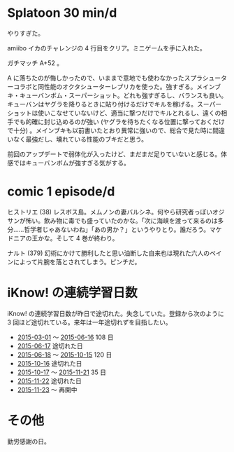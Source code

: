 # Splatoon 30 min/d

やりすぎた。

amiibo イカのチャレンジの 4 行目をクリア。ミニゲームを手に入れた。

ガチマッチ A+52 。

A に落ちたのが悔しかったので、いままで意地でも使わなかったスプラシューターコラボと同性能のオクタシューターレプリカを使った。強すぎる。メインブキ・キューバンボム・スーパーショット。どれも強すぎるし、バランスも良い。キューバンはヤグラを降りるときに貼り付けるだけでキルを稼げる。スーパーショットは使いこなせていないけど、適当に撃つだけでキルとれるし、遠くの相手でも的確に封じ込めるのが強い (ヤグラを待ちたくなる位置に撃っておくだけで十分) 。メインブキも以前書いたとおり異常に強いので、総合で見た時に間違いなく最強だし、壊れている性能のブキだと思う。

前回のアップデートで弱体化が入ったけど、まだまだ足りていないと感じる。体感ではキューバンボムが強すぎる気がする。

# comic 1 episode/d

ヒストリエ (38) レスボス島。メムノンの妻バルシネ。何やら研究者っぽいオジサンが怖い。飲み物に毒でも盛っていたのかな。「次に海峡を渡って来るのは多分……哲学者じゃあないわね」「あの男か？」というやりとり。誰だろう。マケドニアの王かな。そして 4 巻が終わり。

ナルト (379) 幻術にかけて勝利したと思い油断した自来也は現れた六人のペインによって片腕を落とされてしまう。ピンチだ。

# iKnow! の連続学習日数

iKnow! の連続学習日数が昨日で途切れた。失念していた。登録から次のように 3 回ほど途切れている。来年は一年途切れずを目指したい。

- [2015-03-01][] 〜 [2015-06-16][] 108 日
- [2015-06-17][] 途切れた日
- [2015-06-18][] 〜 [2015-10-15][] 120 日
- [2015-10-16][] 途切れた日
- [2015-10-17][] 〜 [2015-11-21][] 35 日
- [2015-11-22][] 途切れた日
- [2015-11-23][] 〜 再開中

# その他

勤労感謝の日。

[2015-03-01]: http://blog.bouzuya.net/2015/03/01/
[2015-06-16]: http://blog.bouzuya.net/2015/06/16/
[2015-06-17]: http://blog.bouzuya.net/2015/06/17/
[2015-06-18]: http://blog.bouzuya.net/2015/06/18/
[2015-10-15]: http://blog.bouzuya.net/2015/10/15/
[2015-10-16]: http://blog.bouzuya.net/2015/10/16/
[2015-10-17]: http://blog.bouzuya.net/2015/10/17/
[2015-11-21]: http://blog.bouzuya.net/2015/11/21/
[2015-11-22]: http://blog.bouzuya.net/2015/11/22/
[2015-11-23]: http://blog.bouzuya.net/2015/11/23/
